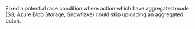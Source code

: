 Fixed a potential race condition where action which have aggregated mode (S3, Azure Blob Storage, Snowflake) could skip uploading an aggregated batch.
